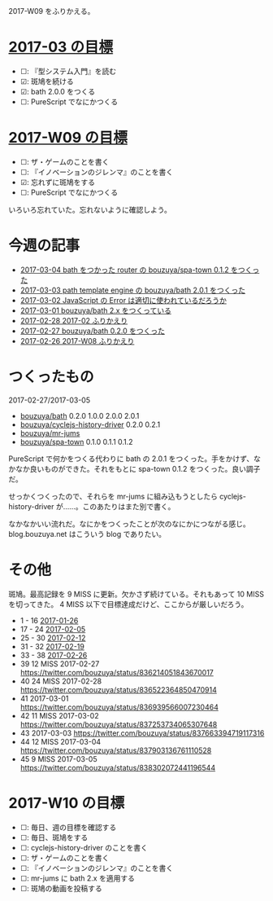 2017-W09 をふりかえる。

# [2017-03 の目標][2017-02-28]

- ☐: 『型システム入門』を読む
- ☑: 斑鳩を続ける
- ☑: bath 2.0.0 をつくる
- ☐: PureScript でなにかつくる

# [2017-W09 の目標][2017-02-26]

- ☐: ザ・ゲームのことを書く
- ☐: 『イノベーションのジレンマ』のことを書く
- ☑: 忘れずに斑鳩をする
- ☐: PureScript でなにかつくる

いろいろ忘れていた。忘れないように確認しよう。

# 今週の記事

- [2017-03-04 bath をつかった router の bouzuya/spa-town 0.1.2 をつくった][2017-03-04]
- [2017-03-03 path template engine の bouzuya/bath 2.0.1 をつくった][2017-03-03]
- [2017-03-02 JavaScript の Error は適切に使われているだろうか][2017-03-02]
- [2017-03-01 bouzuya/bath 2.x をつくっている][2017-03-01]
- [2017-02-28 2017-02 ふりかえり][2017-02-28]
- [2017-02-27 bouzuya/bath 0.2.0 をつくった][2017-02-27]
- [2017-02-26 2017-W08 ふりかえり][2017-02-26]

# つくったもの

2017-02-27/2017-03-05

- [bouzuya/bath][] 0.2.0 1.0.0 2.0.0 2.0.1
- [bouzuya/cyclejs-history-driver][] 0.2.0 0.2.1
- [bouzuya/mr-jums][]
- [bouzuya/spa-town][] 0.1.0 0.1.1 0.1.2

PureScript で何かをつくる代わりに bath の 2.0.1 をつくった。手をかけず、なかなか良いものができた。それをもとに spa-town 0.1.2 をつくった。良い調子だ。

せっかくつくったので、それらを mr-jums に組み込もうとしたら cyclejs-history-driver が……。このあたりはまた別で書く。

なかなかいい流れだ。なにかをつくったことが次のなにかにつながる感じ。 blog.bouzuya.net はこういう blog でありたい。

# その他

斑鳩。最高記録を 9 MISS に更新。欠かさず続けている。それもあって 10 MISS を切ってきた。 4 MISS 以下で目標達成だけど、ここからが厳しいだろう。

- 1 - 16 [2017-01-26][]
- 17 - 24 [2017-02-05][]
- 25 - 30 [2017-02-12][]
- 31 - 32 [2017-02-19][]
- 33 - 38 [2017-02-26][]
- 39 12 MISS 2017-02-27 https://twitter.com/bouzuya/status/836214051843670017
- 40 24 MISS 2017-02-28 https://twitter.com/bouzuya/status/836522364850470914
- 41 2017-03-01 https://twitter.com/bouzuya/status/836939566007230464
- 42 11 MISS 2017-03-02 https://twitter.com/bouzuya/status/837253734065307648
- 43 2017-03-03 https://twitter.com/bouzuya/status/837663394719117316
- 44 12 MISS 2017-03-04 https://twitter.com/bouzuya/status/837903136761110528
- 45 9 MISS 2017-03-05 https://twitter.com/bouzuya/status/838302072441196544

# 2017-W10 の目標

- ☐: 毎日、週の目標を確認する
- ☐: 毎日、斑鳩をする
- ☐: cyclejs-history-driver のことを書く
- ☐: ザ・ゲームのことを書く
- ☐: 『イノベーションのジレンマ』のことを書く
- ☐: mr-jums に bath 2.x を適用する
- ☐: 斑鳩の動画を投稿する

[2017-01-26]: https://blog.bouzuya.net/2017/01/26/
[2017-02-05]: https://blog.bouzuya.net/2017/02/05/
[2017-02-12]: https://blog.bouzuya.net/2017/02/12/
[2017-02-19]: https://blog.bouzuya.net/2017/02/19/
[2017-02-26]: https://blog.bouzuya.net/2017/02/26/
[2017-02-27]: https://blog.bouzuya.net/2017/02/27/
[2017-02-28]: https://blog.bouzuya.net/2017/02/28/
[2017-03-01]: https://blog.bouzuya.net/2017/03/01/
[2017-03-02]: https://blog.bouzuya.net/2017/03/02/
[2017-03-03]: https://blog.bouzuya.net/2017/03/03/
[2017-03-04]: https://blog.bouzuya.net/2017/03/04/
[bouzuya/bath]: https://github.com/bouzuya/bath
[bouzuya/cyclejs-history-driver]: https://github.com/bouzuya/cyclejs-history-driver
[bouzuya/mr-jums]: https://github.com/bouzuya/mr-jums
[bouzuya/spa-town]: https://github.com/bouzuya/spa-town

